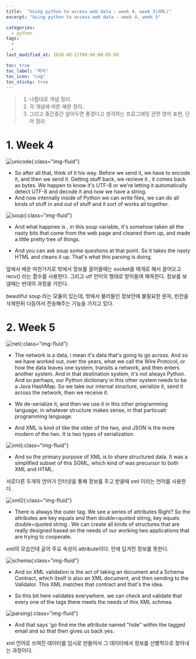 ```yaml
---
title:  "Using python to access web data - week 4, week 5(XML)"
excerpt: "Using python to access web data - week 4, week 5"

categories:
  - python
tags:
  - 
  - 
last_modified_at: 2020-08-21T09:06:00-05:00

toc: true
toc_label: "목차"
toc_icon: "cog"
toc_sticky: true
---
```


> 1. 나름대로 개념 정리.  
> 2. 각 개념에 따른 예문 정리.  
> 3. 그리고 중간중간 알아두면 좋겠다고 생각하는 프로그래밍 관련 영어 표현, 단어 정리


# 1. Week 4

![unicode](https://yeonghunko.github.io/assets/img/coursera-python/unicode.png){:class="img-fluid"}

	
- So after all that, think of it his way. Before we send it, we have to encode it, and then we send it. Getting stuff back, we recieve it , it comes back as bytes. We happen to know it's UTF-8 or we're letting it automatically detect UTF-8 and decode it and now we have a string.  
- And now internally inside of Python we can write files, we can do all kinds of stuff in and out of stuff and it sort of works all together.

![soup](https://yeonghunko.github.io/assets/img/coursera-python/soup.png){:class="img-fluid"}

				
- And what happnes is , in this soup variable, it's somehow taken all the nasty bits that come from the web page and cleaned them up, and made a little pretty tree of things.

- And  you can ask soup some questions at that point. So it takes the nasty HTML and cleans it up. That's what this parsing is doing.

앞에서 배운 마찬가지로 밖에서 정보를 끌어올때는 socket을 매게로 해서 끌어오고 recv() 라는 함수를 사용한다. 그리고 utf 언어의 형태로 받아들여 해독한다. 정보를 보낼때는 반대의 과정을 거친다.  

beautiful soup 라는 모듈이 있는데, 밖에서 불러들인 정보안에 불필요한 문자, 빈칸을 삭제한뒤 다듬어서 전송해주는 기능을 가지고 있다. 

# 2. Week 5

![net](https://yeonghunko.github.io/assets/img/coursera-python/net.png){:class="img-fluid"}

- The network is a data, i mean it's data that's going to go across. And so we have worked out, over the years, what we call the Wire Protocol, or how the data leaves one system, transits a network, and then enters another system. And in that destination system, it's not always Python. And so perhaps, our Python dictionary in this other system needs to be a Java HashMap. So we take our internal structure, serialize it, send it across the network, then we receive it.

- We de-serialize it, and then we use it in this other programming language, in whatever structure makes sense, in that particualr programming language.
	
- And XML is kind of like the older of the two, and JSON is the more modern of the two. It is two types of serialization.



![xml](https://yeonghunko.github.io/assets/img/coursera-python/xml.png){:class="img-fluid"}

- And so the primary purpose of XML is to share structured data. It was a simplified subset of this SGML, which kind of was precursor to both XML and HTML. 

서로다른 두개의 언어가 인터넷을 통해 정보를 주고 받을때 xml 이라는 언어를 사용한다.

![xml2](https://yeonghunko.github.io/assets/img/coursera-python/xml2.png){:class="img-fluid"}

- There is always the outer tag. We see a series of attributes Right? So the attributes are key equals and then double=quoted stirng, key equals double=quoted string . We can create all kinds of structures that are really designed based on the needs of our working two applications that are trying to cooperate.

xml의 모습인데 글의 주요 속성이 attribute이다. <recipe> 안에 담겨진 정보를 뜻한다. 

![schema](https://yeonghunko.github.io/assets/img/coursera-python/schema.png){:class="img-fluid"}

- And so XML validation is the act of taking an document and a Schema Contract, which itself is also an XML document, and then sending to the Validator. This XML matches that contract and that's the idea. 

- So this bit here validates everywhere. we can check and validate that every one of the tags there meets the needs of this XML schmea.



![parsing](https://yeonghunko.github.io/assets/img/coursera-python/parsing.png){:class="img-fluid"}

- And that says 'go find me the attribute named "hide" within the tagged email and so that then gives us back yes.



xml 언어로 쓰여진 데이터를 임시로 만들어서 그 데이터에서 정보를 선별적으로 찾아내는 과정이다.




